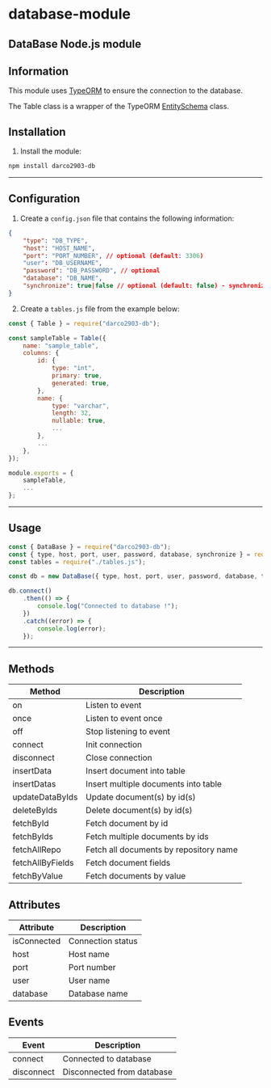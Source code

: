 # database-module

## DataBase Node.js module

## Information

This module uses [TypeORM](https://typeorm.io/) to ensure the connection to the database.

The Table class is a wrapper of the TypeORM [EntitySchema](https://typeorm.io/usage-with-javascript#entitycategoryjs) class.

## Installation

1. Install the module:

```bash
npm install darco2903-db
```

---

## Configuration

1. Create a `config.json` file that contains the following information:

```json
{
    "type": "DB_TYPE",
    "host": "HOST_NAME",
    "port": "PORT_NUMBER", // optional (default: 3306)
    "user": "DB_USERNAME",
    "password": "DB_PASSWORD", // optional
    "database": "DB_NAME",
    "synchronize": true|false // optional (default: false) - synchronize tables with database on connection
}
```

2. Create a `tables.js` file from the example below:

```js
const { Table } = require("darco2903-db");

const sampleTable = Table({
    name: "sample_table",
    columns: {
        id: {
            type: "int",
            primary: true,
            generated: true,
        },
        name: {
            type: "varchar",
            length: 32,
            nullable: true,
            ...
        },
        ...
    },
});

module.exports = {
    sampleTable,
    ...
};
```

---

## Usage

```js
const { DataBase } = require("darco2903-db");
const { type, host, port, user, password, database, synchronize } = require("./config.json");
const tables = require("./tables.js");

const db = new DataBase({ type, host, port, user, password, database, tables, synchronize });

db.connect()
    .then(() => {
        console.log("Connected to database !");
    })
    .catch((error) => {
        console.log(error);
    });
```

---

## Methods

| Method           | Description                            |
| ---------------- | -------------------------------------- |
| on               | Listen to event                        |
| once             | Listen to event once                   |
| off              | Stop listening to event                |
| connect          | Init connection                        |
| disconnect       | Close connection                       |
| insertData       | Insert document into table             |
| insertDatas      | Insert multiple documents into table   |
| updateDataByIds  | Update document(s) by id(s)            |
| deleteByIds      | Delete document(s) by id(s)            |
| fetchById        | Fetch document by id                   |
| fetchByIds       | Fetch multiple documents by ids        |
| fetchAllRepo     | Fetch all documents by repository name |
| fetchAllByFields | Fetch document fields                  |
| fetchByValue     | Fetch documents by value               |

## Attributes

| Attribute   | Description       |
| ----------- | ----------------- |
| isConnected | Connection status |
| host        | Host name         |
| port        | Port number       |
| user        | User name         |
| database    | Database name     |

## Events

| Event      | Description                |
| ---------- | -------------------------- |
| connect    | Connected to database      |
| disconnect | Disconnected from database |
